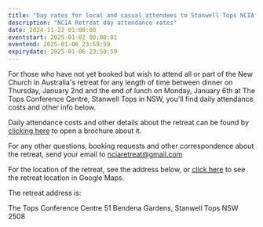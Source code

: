 ```yaml
---
title: "Day rates for local and casual attendees to Stanwell Tops NCIA Family Retreat January 2-6"
description: "NCIA Retreat day attendance rates"
date: 2024-11-22 01:00:00
eventstart: 2025-01-02 00:00:01
eventend: 2025-01-06 23:59:59
expirydate: 2025-01-06 23:59:59
---
```


For those who have not yet booked but wish to attend all or part of the New Church in Australia's retreat for any length of time between dinner on Thursday, January 2nd and the end of lunch on Monday, January 6th at The Tops Conference Centre, Stanwell Tops in NSW, you'll find daily attendance costs and other info below.

Daily attendance costs and other details about the retreat can be found by [clicking here](https://static.swedenborg.com.au/pdf/fliers/20250102retreatbooklet.pdf) to open a brochure about it.

For any other questions, booking requests and other correspondence about the retreat, send your email to [nciaretreat@gmail.com](mailto:nciaretreat@gmail.com)

For the location of the retreat, see the address below, or [click here](https://www.google.com/maps/place/The+Tops+Conference+Centre/@-34.2249641,150.9695739,2679m/data=!3m1!1e3!4m6!3m5!1s0x6b12ddef880bc6bb:0xb954691b0352bbb5!8m2!3d-34.2249641!4d150.9695739!16s%2Fg%2F1wf22019?entry=ttu&g_ep=EgoyMDI0MTIwNC4wIKXMDSoASAFQAw%3D%3D) to see the retreat location in Google Maps.

The retreat address is:

The Tops Conference Centre
51 Bendena Gardens,
Stanwell Tops NSW 2508